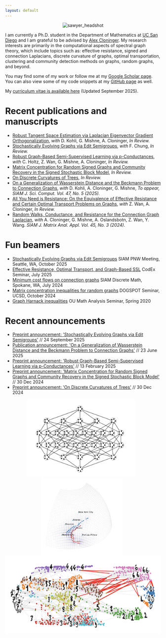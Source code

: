 ```yaml
---
layout: default
---
```


<p align="center">
    <img src="/assets/images/IMG_5945.png" alt="sawyer_headshot" style="width:450px;">
</p>

I am currently a Ph.D. student in the Department of Mathematics at [UC San Diego](https://math.ucsd.edu/) and I am grateful to be advised by [Alex Cloninger](https://sites.google.com/ucsd.edu/alexandercloninger/home). My research interests are primarily in the computational aspects of spectral graph theory, which include topics such as: effective resistance, signed and connection Laplacians, discrete curvature of graphs, optimal transportation, clustering and community detection methods on graphs, random graphs, and beyond.

You may find some of my work or follow me at my [Google Scholar page](https://scholar.google.com/citations?user=lGEr_VoAAAAJ&hl=en). You can also view some of my code snippets at my [GitHub page](https://github.com/sawyer-jack-1) as well.

My [curriculum vitae is available here](/assets/cv/SJR_CV_Sept25-2.pdf) (Updated September 2025).

# Recent publications and manuscripts

* [Robust Tangent Space Estimation via Laplacian Eigenvector Gradient Orthogonalization](https://arxiv.org/abs/2510.02308), _with_ D. Kohli, G. Mishne, A. Cloninger, _In Review._
* [Stochastically Evolving Graphs via Edit Semigroups](https://arxiv.org/abs/2509.19678), _with_ F. Chung, _In Review._
* [Robust Graph-Based Semi-Supervised Learning via p-Conductances](https://arxiv.org/abs/2502.08873), _with_ C. Holtz, Z. Wan, G. Mishne, A. Cloninger, _In Review._
* [Matrix Concentration for Random Signed Graphs and Community Recovery in the Signed Stochastic Block Model](https://arxiv.org/abs/2412.20620), _In Review._
* [On Discrete Curvatures of Trees](https://arxiv.org/abs/2412.20661), _In Review._
* [On a Generalization of Wasserstein Distance and the Beckmann Problem to Connection Graphs](https://arxiv.org/abs/2312.10295), _with_ D. Kohli, A. Cloninger, G. Mishne, _To appear, SIAM J. Sci. Comput. Vol. 47, No. 5 (2025)._ 
* [All You Need is Resistance: On the Equivalence of Effective Resistance and Certain Optimal Transport Problems on Graphs](https://arxiv.org/abs/2404.15261), _with_ Z. Wan, A. Cloninger, _In Review._
* [Random Walks, Conductance, and Resistance for the Connection Graph Laplacian](https://arxiv.org/abs/2308.09690), _with_ A. Cloninger, G. Mishne, A. Oslandsbotn, Z. Wan, Y. Wang. _SIAM J. Matrix Anal. Appl. Vol. 45, No. 3 (2024)._

# Fun beamers

* [Stochastically Evolving Graphs via Edit Semigroups](/assets/beamers/edit_semigroups.pdf) SIAM PNW Meeting, Seattle, WA, October 2025
* [Effective Resistance, Optimal Transport, and Graph-Based SSL](/assets/beamers/slides_resistance_transport.pdf) CodEx Seminar, July 2025
* [Minimum cost flows on connection graphs](/assets/beamers/slides_w1_connection_graphs.pdf) SIAM Discrete Math, Spokane, WA, July 2024
* [Matrix concentration inequalities for random graphs](/assets/beamers/slides_matrix_concentration_2-1.pdf) DOGSPOT Seminar, UCSD, October 2024
* [Graph Harnack inequalities](/assets/beamers/harnack_inequality_beamer.pdf) OU Math Analysis Seminar, Spring 2020

# Recent announcements

* [Preprint announcement: 'Stochastically Evolving Graphs via Edit Semigroups'](/blog_posts/blog_06.md) // 24 September 2025
* [Publication announcement: 'On a Generalization of Wasserstein Distance and the Beckmann Problem to Connection Graphs'](/blog_posts/blog_05.md) // 23 June 2025
* [Preprint announcement: 'Robust Graph-Based Semi-Supervised Learning via p-Conductances'](/blog_posts/blog_04.md) // 13 February 2025
* [Preprint announcement: 'Matrix Concentration for Random Signed Graphs and Community Recovery in the Signed Stochastic Block Model'](/blog_posts/blog_02.md) // 30 Dec 2024
* [Preprint announcement: 'On Discrete Curvatures of Trees'](/blog_posts/blog_01.md) // 30 Dec 2024

<p align="center">
    <img src="/assets/images/stategraph.png" alt="state" style="height:250px;">&nbsp;&nbsp;&nbsp;
    <img src="/assets/images/globe.png" alt="globe" style="height:250px;">&nbsp;&nbsp;&nbsp;
    <img src="/assets/images/digits.png" alt="digits" style="height:250px;">
</p>
